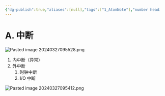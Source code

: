 ```yaml
---
{"dg-publish":true,"aliases":[null],"tags":["1_AtomNote"],"number headings":"auto, first-level 1, max 6, A.1.","Created-Date":"2024-03-27 09:49:57","Modified-Date":"2024-04-18 11:53:21","permalink":"/A01_Lessons/Ab04_操作系统/中断/","dgPassFrontmatter":true}
---
```





# A. 中断


![Pasted image 20240327095528.png](/img/user/Z02_ObFiles/Attachments/Pasted%20image%2020240327095528.png)



1. 内中断（异常）
2. 外中断
	1. 时钟中断
	2. I/O 中断

![Pasted image 20240327095412.png](/img/user/Z02_ObFiles/Attachments/Pasted%20image%2020240327095412.png)

